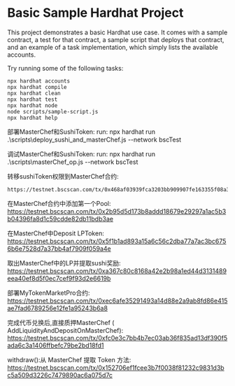 # Basic Sample Hardhat Project

This project demonstrates a basic Hardhat use case. It comes with a sample contract, a test for that contract, a sample script that deploys that contract, and an example of a task implementation, which simply lists the available accounts.

Try running some of the following tasks:

```shell
npx hardhat accounts
npx hardhat compile
npx hardhat clean
npx hardhat test
npx hardhat node
node scripts/sample-script.js
npx hardhat help
```

部署MasterChef和SushiToken:
    run: npx hardhat run .\scripts\deploy_sushi_and_masterChef.js --network bscTest


调试MasterChef和SushiToken:
    run: npx hardhat run .\scripts\masterChef_op.js --network bscTest

转移sushiToken权限到MasterChef合约:

    https://testnet.bscscan.com/tx/0x468af03939fca3203bb909907fe163355f08a34a44f58cc145bb2b5e3b4933d1

在MasterChef合约中添加第一个Pool:
    https://testnet.bscscan.com/tx/0x2b95d5d173b8addd18679e29297a1ac5b3b04396fa8d1c59cdde82db11bdb3ae

在MasterChef中Deposit LPToken:
    https://testnet.bscscan.com/tx/0x5f1b1ad893a15a6c56c2dba77a7ac3bc6756b6e7528d7a37bb4af7909f059a4e

取出MasterChef中的LP并提取sushi奖励:
    https://testnet.bscscan.com/tx/0xa367c80c8168a42e2b98a1ed44d3131489eea40ef8d5f0ec7cef9f93d2e6619b


部署MyTokenMarketPro合约:
    https://testnet.bscscan.com/tx/0xec6afe35291493a14d88e2a9ab8fd86e415ae7fad6789256e12fe1a95243b6a8


完成代币兑换后,直接质押MasterChef ( AddLiquidityAndDepositOnMasterChef):
    https://testnet.bscscan.com/tx/0xfc0e3c7bb4b7ec03ab36f835ad13df390f5ada6c3a1406ffbefc79be2bd18fd1

withdraw():从 MasterChef 提取 Token 方法:
    https://testnet.bscscan.com/tx/0x152706ef1fcee3b7f0038f81232c9831d3bc5a509d3226c7479890ac6a075d7c
